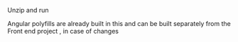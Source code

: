 Unzip and run 

Angular polyfills are already built in this and can be built separately from the Front end project , in case of changes
